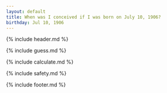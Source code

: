 ```yaml
---
layout: default
title: When was I conceived if I was born on July 10, 1906?
birthday: Jul 10, 1906
---
```


{% include header.md %}

{% include guess.md %}

{% include calculate.md %}

{% include safety.md %}

{% include footer.md %}



